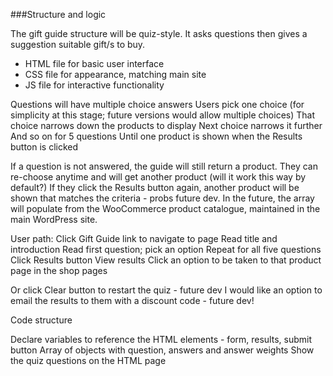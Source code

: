 ###Structure and logic

The gift guide structure will be quiz-style. It asks questions then gives a suggestion suitable gift/s to buy.

- HTML file for basic user interface
- CSS file for appearance, matching main site
- JS file for interactive functionality

Questions will have multiple choice answers
Users pick one choice (for simplicity at this stage; future versions would allow multiple choices)
That choice narrows down the products to display
Next choice narrows it further
And so on for 5 questions
Until one product is shown when the Results button is clicked

If a question is not answered, the guide will still return a product.
They can re-choose anytime and will get another product (will it work this way by default?)
If they click the Results button again, another product will be shown that matches the criteria - probs future dev.
In the future, the array will populate from the WooCommerce product catalogue, maintained in the main WordPress site.

User path:
Click Gift Guide link to navigate to page
Read title and introduction
Read first question; pick an option
Repeat for all five questions
Click Results button
View results
Click an option to be taken to that product page in the shop pages

Or click Clear button to restart the quiz - future dev
I would like an option to email the results to them with a discount code - future dev!

Code structure

Declare variables to reference the HTML elements - form, results, submit button
Array of objects with question, answers and answer weights
Show the quiz questions on the HTML page
